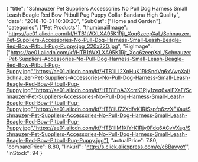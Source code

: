 {
	"title": "Schnauzer Pet Suppliers Accessories No Pull Dog Harness Small Leash Beagle Red Bow Pitbull Pug Puppy Collar Bandana High Quality",
	"date": "2018-10-31 10:30:20",
	"SubCat": ["Home and Garden"],
	"categories": ["Pet Products"],
	"thumbnailImage": "https://ae01.alicdn.com/kf/HTB1tWXLXA95K1Rjt_Xoq6zeepXaL/Schnauzer-Pet-Suppliers-Accessories-No-Pull-Dog-Harness-Small-Leash-Beagle-Red-Bow-Pitbull-Pug-Puppy.jpg_220x220.jpg",
	"BigImage": ["https://ae01.alicdn.com/kf/HTB1tWXLXA95K1Rjt_Xoq6zeepXaL/Schnauzer-Pet-Suppliers-Accessories-No-Pull-Dog-Harness-Small-Leash-Beagle-Red-Bow-Pitbull-Pug-Puppy.jpg","https://ae01.alicdn.com/kf/HTB1iLI2XnHuK1RkSndVq6xVwpXaI/Schnauzer-Pet-Suppliers-Accessories-No-Pull-Dog-Harness-Small-Leash-Beagle-Red-Bow-Pitbull-Pug-Puppy.jpg","https://ae01.alicdn.com/kf/HTB1EnA3XcrrK1Rjy1zeq6xalFXaF/Schnauzer-Pet-Suppliers-Accessories-No-Pull-Dog-Harness-Small-Leash-Beagle-Red-Bow-Pitbull-Pug-Puppy.jpg","https://ae01.alicdn.com/kf/HTB1iU72XdfvK1RjSspfq6zzXFXau/Schnauzer-Pet-Suppliers-Accessories-No-Pull-Dog-Harness-Small-Leash-Beagle-Red-Bow-Pitbull-Pug-Puppy.jpg","https://ae01.alicdn.com/kf/HTB1IlM1XiYrK1Rjy0Fdq6ACvVXag/Schnauzer-Pet-Suppliers-Accessories-No-Pull-Dog-Harness-Small-Leash-Beagle-Red-Bow-Pitbull-Pug-Puppy.jpg"],
	"actualPrice": 7.80,
	"comparePrice": 8.80,
	"linkurl": "http://s.click.aliexpress.com/e/c8BavyoY",
	"inStock": 94
}
